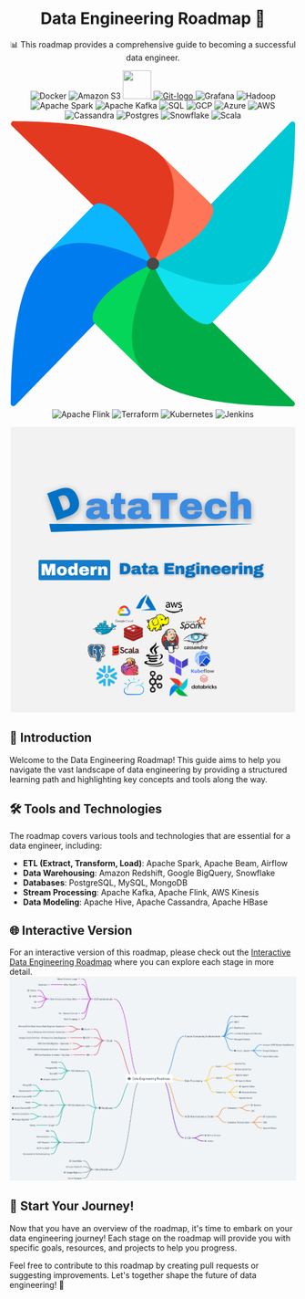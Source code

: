 <div align="center">

# Data Engineering Roadmap 🚀

📊 This roadmap provides a comprehensive guide to becoming a successful data engineer.
<p align="center">
  <img src="https://www.vectorlogo.zone/logos/docker/docker-icon.svg" alt="Docker" width="50" height="50" />
  <img src="https://www.vectorlogo.zone/logos/amazon_aws/amazon_aws-icon.svg" alt="Amazon S3" width="50" height="50" />
  <a href="https://cdnlogo.com/logo/data-version-control_134778.html">
    <img src="https://www.cdnlogo.com/logos/d/2/data-version-control.svg" width="50" height="50">
  </a>
  <a title="Jason Long, CC BY 3.0 <https://creativecommons.org/licenses/by/3.0>, via Wikimedia Commons" href="https://commons.wikimedia.org/wiki/File:Git-logo.svg">
    <img width="90" alt="Git-logo" src="https://upload.wikimedia.org/wikipedia/commons/thumb/e/e0/Git-logo.svg/512px-Git-logo.svg.png">
  </a>
  <img src="https://www.vectorlogo.zone/logos/grafana/grafana-icon.svg" alt="Grafana" width="50" height="50" />
  <img src="https://www.vectorlogo.zone/logos/apache_hadoop/apache_hadoop-icon.svg" alt="Hadoop" width="50" height="50" />
  <img src="https://www.vectorlogo.zone/logos/apache_spark/apache_spark-icon.svg" alt="Apache Spark" width="50" height="50" />
  <img src="https://www.vectorlogo.zone/logos/apache_kafka/apache_kafka-icon.svg" alt="Apache Kafka" width="50" height="50" />
  <img src="https://www.vectorlogo.zone/logos/sqlite/sqlite-icon.svg" alt="SQL" width="50" height="50" />
  <img src="https://www.vectorlogo.zone/logos/google_cloud/google_cloud-icon.svg" alt="GCP" width="50" height="50" />
  <img src="https://www.vectorlogo.zone/logos/microsoft_azure/microsoft_azure-icon.svg" alt="Azure" width="50" height="50" />
  <img src="https://www.vectorlogo.zone/logos/amazon_aws/amazon_aws-icon.svg" alt="AWS" width="50" height="50" />
  <img src="https://www.vectorlogo.zone/logos/apache_cassandra/apache_cassandra-icon.svg" alt="Cassandra" width="50" height="50" />
  <img src="https://www.vectorlogo.zone/logos/postgresql/postgresql-icon.svg" alt="Postgres" width="50" height="50" />
  <img src="https://www.vectorlogo.zone/logos/snowflake/snowflake-icon.svg" alt="Snowflake" width="50" height="50" />
  <img src="https://www.vectorlogo.zone/logos/scala-lang/scala-lang-icon.svg" alt="Scala" width="50" height="50" />
  <svg viewBox="0 0 128 128" xmlns="http://www.w3.org/2000/svg">
<path d="m2.5441 127 60.809-62.332a1.124 1.124 0 0 0 0.1359-1.4368c-3.6977-5.1625-10.521-6.0578-13.05-9.5268-7.4903-10.275-9.3909-16.092-12.61-15.731a0.98374 0.98374 0 0 0-0.58464 0.3085l-21.966 22.518c-12.638 12.944-14.454 41.475-14.782 65.367a1.1908 1.1908 0 0 0 2.0473 0.83273z" fill="#017cee"/>
<path d="m126.99 125.46-62.332-60.813a1.124 1.124 0 0 0-1.4389-0.1359c-5.1625 3.6998-6.0578 10.521-9.5268 13.05-10.275 7.4903-16.092 9.3909-15.731 12.61a0.98374 0.98374 0 0 0 0.3085 0.58248l22.518 21.966c12.944 12.638 41.475 14.454 65.367 14.782a1.1908 1.1908 0 0 0 0.83489-2.0408z" fill="#00ad46"/>
<path d="m60.792 112.72c-7.076-6.9035-10.355-20.559 3.2058-48.719-22.046 9.8525-29.771 22.803-25.972 26.511z" fill="#04d659"/>
<path d="m125.45 1.0113-60.807 62.332a1.1218 1.1218 0 0 0-0.1359 1.4368c3.6998 5.1625 10.519 6.0578 13.05 9.5268 7.4903 10.275 9.393 16.092 12.61 15.731a0.97943 0.97943 0 0 0 0.58464-0.3085l21.966-22.518c12.638-12.944 14.454-41.475 14.782-65.367a1.193 1.193 0 0 0-2.0495-0.83273z" fill="#00c7d4"/>
<path d="m112.73 67.211c-6.9035 7.076-20.559 10.355-48.721-3.2058 9.8525 22.046 22.803 29.771 26.511 25.972z" fill="#11e1ee"/>
<path d="m1.0017 2.5495 62.332 60.807a1.124 1.124 0 0 0 1.4368 0.1359c5.1625-3.6998 6.0578-10.521 9.5268-13.05 10.275-7.4903 16.092-9.3909 15.731-12.61a0.99022 0.99022 0 0 0-0.3085-0.58463l-22.518-21.966c-12.944-12.638-41.475-14.454-65.367-14.782a1.1908 1.1908 0 0 0-0.83273 2.0495z" fill="#e43921"/>
<path d="m67.212 15.284c7.076 6.9035 10.355 20.559-3.2058 48.721 22.046-9.8525 29.771-22.805 25.972-26.511z" fill="#ff7557"/>
<path d="m15.279 60.8c6.9035-7.076 20.559-10.355 48.721 3.2058-9.8525-22.046-22.803-29.771-26.511-25.972z" fill="#0cb6ff"/>
<circle cx="64.009" cy="63.995" r="2.7182" fill="#4a4848"/>
</svg>
  <img src="https://www.vectorlogo.zone/logos/apache_flink/apache_flink-icon.svg" alt="Apache Flink" width="50" height="50" />
  <img src="https://www.vectorlogo.zone/logos/hashicorp_terraform/hashicorp_terraform-icon.svg" alt="Terraform" width="50" height="50" />
  <img src="https://www.vectorlogo.zone/logos/kubernetes/kubernetes-icon.svg" alt="Kubernetes" width="50" height="50" />
  <img src="https://www.vectorlogo.zone/logos/jenkins/jenkins-icon.svg" alt="Jenkins" width="50" height="50" />
</p>



![Data Engineering Roadmap](DataTech.png)

</div>

## 📖 Introduction

Welcome to the Data Engineering Roadmap! This guide aims to help you navigate the vast landscape of data engineering by providing a structured learning path and highlighting key concepts and tools along the way.

## 🛠️ Tools and Technologies

The roadmap covers various tools and technologies that are essential for a data engineer, including:

- **ETL (Extract, Transform, Load)**: Apache Spark, Apache Beam, Airflow
- **Data Warehousing**: Amazon Redshift, Google BigQuery, Snowflake
- **Databases**: PostgreSQL, MySQL, MongoDB
- **Stream Processing**: Apache Kafka, Apache Flink, AWS Kinesis
- **Data Modeling**: Apache Hive, Apache Cassandra, Apache HBase

## 🌐 Interactive Version

For an interactive version of this roadmap, please check out the [Interactive Data Engineering Roadmap](https://whimsical.com/data-engineering-roadmap-CioxwsS3QggwM2ATWy9p9S) 
where you can explore each stage in more detail.
<img src="./Data Engineering roadmap.png" alt="Data Engineering Roadmap">

## 🚀 Start Your Journey!

Now that you have an overview of the roadmap, it's time to embark on your data engineering journey! Each stage on the roadmap will provide you with specific goals, resources, and projects to help you progress.

Feel free to contribute to this roadmap by creating pull requests or suggesting improvements. Let's together shape the future of data engineering! 🤝
